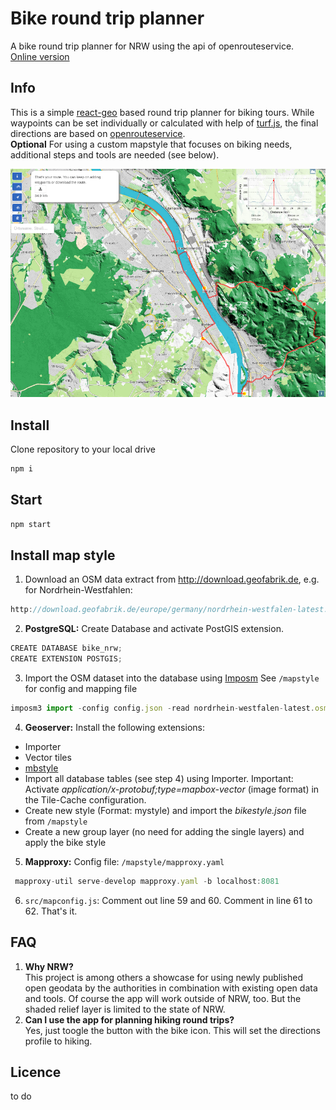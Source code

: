 # Bike round trip planner
A bike round trip planner for NRW using the api of openrouteservice.   
[Online version](https://hblitza,github.io/bike_round_trip)

## Info
This is a simple [react-geo](https://github.com/terrestris/react-geo) based round trip planner for biking tours.
While waypoints can be set individually or calculated with help of [turf.js](https://github.com/Turfjs/turf), the final directions are based on [openrouteservice](https://openrouteservice.org/).   
**Optional** For using a custom mapstyle that focuses on biking needs, additional steps and tools are needed (see below).

<div align="center"><img src="./screenshots/shroute.png" width="800px" /></div>

## Install
Clone repository to your local drive
```javascript static
npm i
```

## Start
```javascript static
npm start
 ```

## Install map style
1. Download an OSM data extract from http://download.geofabrik.de, e.g. for Nordrhein-Westfahlen:
```javascript static
http://download.geofabrik.de/europe/germany/nordrhein-westfalen-latest.osm.pbf
```

2. **PostgreSQL:** Create Database and activate PostGIS extension.
```javascript static
CREATE DATABASE bike_nrw;
CREATE EXTENSION POSTGIS;
```

3. Import the OSM dataset into the database using [Imposm](https://github.com/omniscale/imposm3) See `/mapstyle` for config and mapping file
```javascript static
imposm3 import -config config.json -read nordrhein-westfalen-latest.osm.pbf -write -limitto nrw.geojson
```

4. **Geoserver:** Install the following extensions:
  - Importer
  - Vector tiles
  - [mbstyle](http://ares.opengeo.org/geoserver/master/community-latest/)
  - Import all database tables (see step 4) using Importer. Important: Activate *application/x-protobuf;type=mapbox-vector* (image format) in the Tile-Cache configuration.
  - Create new style (Format: mystyle) and import the *bikestyle.json* file from `/mapstyle`
  - Create a new group layer (no need for adding the single layers) and apply the bike style

 5. **Mapproxy:** Config file: `/mapstyle/mapproxy.yaml`
```javascript static
 mapproxy-util serve-develop mapproxy.yaml -b localhost:8081
 ```

 6. `src/mapconfig.js`: Comment out line 59 and 60. Comment in line 61 to 62. That's it.

## FAQ
1. **Why NRW?**   
 This project is among others a showcase for using newly published open geodata by the authorities in combination with existing open data and tools. Of course the app will work outside of NRW, too. But the shaded relief layer is limited to the state of NRW.
2. **Can I use the app for planning hiking round trips?**   
Yes, just toogle the button with the bike icon. This will set the directions profile to hiking.

## Licence
to do

